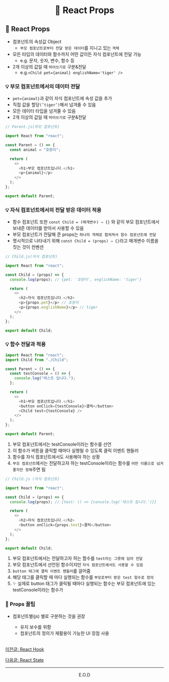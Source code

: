 # <p align="center"> 🧢 React Props

## 🧢 React Props

- 컴포넌트의 속성값 Object
  - `부모 컴포넌트로부터 전달 받은 데이터`를 지니고 있는 `객체`
- 모든 타입의 데이터와 함수까지 어떤 값이든 자식 컴포넌트에 전달 가능
  - e.g. 문자, 숫자, 변수, 함수 등
- 2개 이상의 값일 때 `띄어쓰기로` 구분&전달
  - e.g.`<Child pet={animal} englishName='tiger' />`

### 💡 부모 컴포넌트에서의 데이터 전달

- `pet={animal}`과 같이 자식 컴포넌트에 속성 값을 추가
- 직접 값을 할당`(’tiger’)`해서 넘겨줄 수 있음
- 모든 데이터 타입을 넘겨줄 수 있음
- 2개 이상의 값일 때 `띄어쓰기로` 구분&전달

```javascript
// Parent.js(부모 컴포넌트)

import React from "react";

const Parent = () => {
  const animal = "호랑이";

  return (
    <>
      <h1>부모 컴포넌트입니다.</h1>
      <p>{animal}</p>
    </>
  );
};

export default Parent;
```

### 💡 자식 컴포넌트에서의 전달 받은 데이터 적용

- 함수 컴포넌트 또한 `const Child = (매개변수) ⇒ {}` 와 같이 부모 컴포넌트에서 보내준 데이터를 받아서 사용할 수 있음
- 부모 컴포넌트가 전달해 준 props는 `하나의 객체로 합쳐져서 함수 컴포넌트에 전달`
- 명시적으로 나타내기 위해 `const Child = (props) ⇒ {}`라고 매개변수 이름을 짓는 것이 컨벤션

```javascript
// Child.js(자식 컴포넌트)

import React from "react";

const Child = (props) => {
  console.log(props); // {pet: '호랑이', englishName: 'tiger'}

  return (
    <>
      <h2>자식 컴포넌트입니다.</h2>
      <p>{props.pet}</p> // 호랑이
      <p>{props.englishName}</p> // tiger
    </>
  );
};

export default Child;
```

### 💡 함수 전달과 적용

```javascript
import React from "react";
import Child from "./Child";

const Parent = () => {
  const testConsole = () => {
    console.log("테스트 입니다.");
  };

  return (
    <>
      <h1>부모 컴포넌트입니다.</h1>
      <button onClick={testConsole}>클릭</button>
      <Child test={testConsole} />
    </>
  );
};

export default Parent;
```

1.  부모 컴포넌트에서는 testConsole이라는 함수를 선언
2.  이 함수가 버튼을 클릭할 때마다 실행될 수 있도록 클릭 이벤트 핸들러
3.  함수를 자식 컴포넌트에서도 사용해야 하는 상황
4.  `부모 컴포넌트`에서는 전달하고자 하는 testConsole이라는 함수를 `어떤 이름으로 넘겨줄지만 정해`주면 됨

```javascript
// Child.js (자식 컴포넌트)

import React from "react";

const Child = (props) => {
  console.log(props); // {test: () => {console.log('테스트 입니다.')}}

  return (
    <>
      <h2>자식 컴포넌트입니다.</h2>
      <button onClick={props.test}>클릭</button>
    </>
  );
};

export default Child;
```

1. 부모 컴포넌트에서는 전달하고자 하는 함수를 `test라는 그릇에 담아 전달`
2. 부모 컴포넌트에서 선언된 함수이지만 `자식 컴포넌트에서도 사용할 수 있음`
3. `button 태그에 클릭 이벤트 핸들러`를 걸어줌
4. 해당 태그를 클릭할 때 마다 실행되는 함수를 `부모로부터 받은 test 함수로 정의`
5. ✨ 실제로 button 태그가 클릭될 때마다 실행되는 함수는 부모 컴포넌트에 있는 testConsole이라는 함수가

### 🍯 Props 꿀팁

- 컴포넌트별(js) 별로 구분하는 것을 권장

  - 유지 보수를 위함
  - 컴포넌트의 정의가 재활용이 가능한 UI 장점 사용

  <br>

<a href="https://github.com/Dabnii/Dabnii.github.io/blob/main/React/React%20Hook.md"> 이전글: React Hook </a>

<a href="https://github.com/Dabnii/Dabnii.github.io/blob/main/React/React%20State.md"> 다음글: React State </a>

<hr>
<p align="center"> E.O.D

